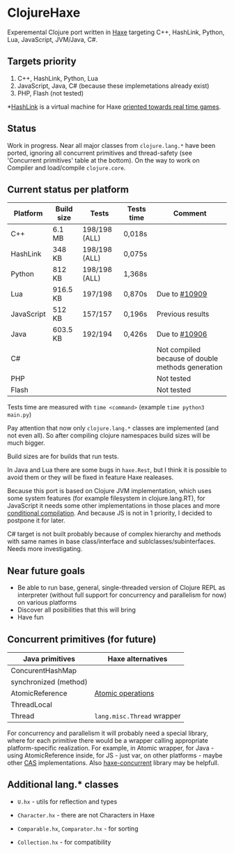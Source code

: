 # ClojureHaxe

Experemental Clojure port written in [Haxe](https://haxe.org/) targeting C++, HashLink,  Python, Lua, JavaScript, JVM/Java, C#.

## Targets priority
1. C++, HashLink, Python, Lua
2. JavaScript, Java, C# (because these implemetations already exist)
3. PHP, Flash (not tested)

*[HashLink](https://hashlink.haxe.org/) is a virtual machine for Haxe [oriented towards real time games](https://haxe.org/blog/shirogames-stack/).

## Status
Work in progress. Near all major classes from `clojure.lang.*` have been ported, ignoring all concurrent primitives and thread-safety (see 'Concurrent primitives' table at the bottom). On the way to work on Compiler and load/compile `clojure.core`.

## Current status per platform

| Platform | Build size | Tests | Tests time | Comment |
|---| ---| ---|  ---|  ---|
| C++ | 6.1 MB |  198/198 (ALL) | 0,018s |
| HashLink | 348 KB  | 198/198 (ALL) | 0,075s |
| Python | 812 KB  | 198/198 (ALL) | 1,368s |
| Lua | 916.5 KB | 197/198 |  0,870s | Due to [#10909](https://github.com/HaxeFoundation/haxe/issues/10909) |
| JavaScript | 512 KB | 157/157 | 0,196s | Previous results
| Java | 603.5 KB | 192/194 | 0,426s | Due to [#10906](https://github.com/HaxeFoundation/haxe/issues/10906) |
| C# | | | | Not compiled because of double methods generation  |
| PHP |  || | Not tested
| Flash | | | | Not tested

Tests time are measured with `time <command>` (example `time python3 main.py`)

Pay attention that now only `clojure.lang.*` classes are implemented (and not even all). So after compiling clojure namespaces build sizes will be much bigger.

Build sizes are for builds that run tests.

In Java and Lua there are some bugs in `haxe.Rest`, but I think it is possible to avoid them or they will be fixed in feature Haxe realeases.

Because this port is based on Clojure JVM implementation, which uses some system features (for example filesystem in clojure.lang.RT), for JavaScript it needs some other implementations in those places and more [conditional compilation](https://haxe.org/manual/lf-condition-compilation.html). And because JS is not in 1 priority, I decided to postpone it for later.

C# target is not built probably because of complex hierarchy and methods with same names in base class/interface and sublclasses/subinterfaces. Needs more investigating.

## Near future goals

* Be able to run base, general, single-threaded version of Clojure REPL as interpreter (without full support for concurrency and parallelism for now) on various platforms
* Discover all posibilities that this will bring
* Have fun


## Concurrent primitives (for future)

| Java primitives  | Haxe alternatives
|---| --- |
| ConcurentHashMap | |
| synchronized (method) | |
| AtomicReference | [Atomic operations](https://github.com/HaxeFoundation/haxe/pull/10610) |
| ThreadLocal | |
| Thread | `lang.misc.Thread` wrapper|

For concurrency and parallelism it will probably need a special library, where for each primitive there would be a wrapper calling appropriate platform-specific realization.
For example, in Atomic wrapper, for Java - using AtomicReference inside, for JS - just var, on other platforms - maybe other [CAS](https://en.wikipedia.org/wiki/Compare-and-swap) implementations. Also [haxe-concurrent](https://github.com/vegardit/haxe-concurrent) library may be helpfull.

## Additional lang.* classes

* `U.hx` - utils for reflection and types

* `Character.hx` - there are not Characters in Haxe

* `Comparable.hx`, `Comparator.hx` - for sorting

* `Collection.hx` - for compatibility

